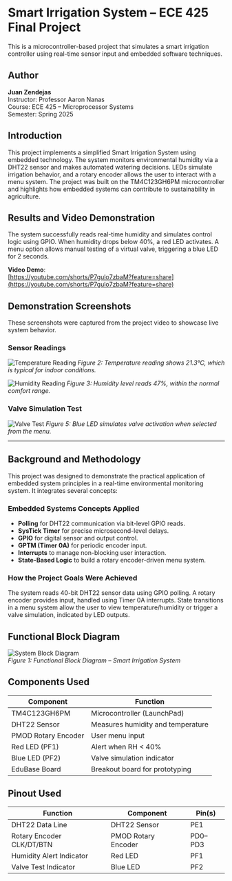 # Smart Irrigation System – ECE 425 Final Project

This is a microcontroller-based project that simulates a smart irrigation controller using real-time sensor input and embedded software techniques.


## Author

**Juan Zendejas**  
Instructor: Professor Aaron Nanas  
Course: ECE 425 – Microprocessor Systems  
Semester: Spring 2025


## Introduction

This project implements a simplified Smart Irrigation System using embedded technology. The system monitors environmental humidity via a DHT22 sensor and makes automated watering decisions. LEDs simulate irrigation behavior, and a rotary encoder allows the user to interact with a menu system. The project was built on the TM4C123GH6PM microcontroller and highlights how embedded systems can contribute to sustainability in agriculture.


## Results and Video Demonstration

The system successfully reads real-time humidity and simulates control logic using GPIO. When humidity drops below 40%, a red LED activates. A menu option allows manual testing of a virtual valve, triggering a blue LED for 2 seconds.

 **Video Demo**:  
[https://youtube.com/shorts/P7gulo7zbaM?feature=share](https://youtube.com/shorts/P7gulo7zbaM?feature=share)


## Demonstration Screenshots

These screenshots were captured from the project video to showcase live system behavior.

### Sensor Readings
![Temperature Reading](Irrigation_System/Screenshot_20250512_120524_Gallery.jpg)
*Figure 2: Temperature reading shows 21.3°C, which is typical for indoor conditions.*

![Humidity Reading](Irrigation_System/Screenshot_20250512_120555_Gallery.jpg)
*Figure 3: Humidity level reads 47\%, within the normal comfort range.*

### Valve Simulation Test
![Valve Test](Irrigation_System/Screenshot_20250512_120616_Gallery.jpg)
*Figure 5: Blue LED simulates valve activation when selected from the menu.*

---

## Background and Methodology

This project was designed to demonstrate the practical application of embedded system principles in a real-time environmental monitoring system. It integrates several concepts:

### Embedded Systems Concepts Applied
- **Polling** for DHT22 communication via bit-level GPIO reads.
- **SysTick Timer** for precise microsecond-level delays.
- **GPIO** for digital sensor and output control.
- **GPTM (Timer 0A)** for periodic encoder input.
- **Interrupts** to manage non-blocking user interaction.
- **State-Based Logic** to build a rotary encoder-driven menu system.



### How the Project Goals Were Achieved
The system reads 40-bit DHT22 sensor data using GPIO polling. A rotary encoder provides input, handled using Timer 0A interrupts. State transitions in a menu system allow the user to view temperature/humidity or trigger a valve simulation, indicated by LED outputs.



## Functional Block Diagram

![System Block Diagram](Block_Diagram.png)  
*Figure 1: Functional Block Diagram – Smart Irrigation System*



## Components Used

| Component            | Function                                |
|---------------------|-----------------------------------------|
| TM4C123GH6PM         | Microcontroller (LaunchPad)             |
| DHT22 Sensor         | Measures humidity and temperature       |
| PMOD Rotary Encoder  | User menu input                         |
| Red LED (PF1)        | Alert when RH < 40%                     |
| Blue LED (PF2)       | Valve simulation indicator              |
| EduBase Board        | Breakout board for prototyping          |



## Pinout Used

| Function                  | Component           | Pin(s)     |
|---------------------------|---------------------|------------|
| DHT22 Data Line           | DHT22 Sensor        | PE1        |
| Rotary Encoder CLK/DT/BTN | PMOD Rotary Encoder | PD0–PD3    |
| Humidity Alert Indicator  | Red LED             | PF1        |
| Valve Test Indicator      | Blue LED            | PF2        |




